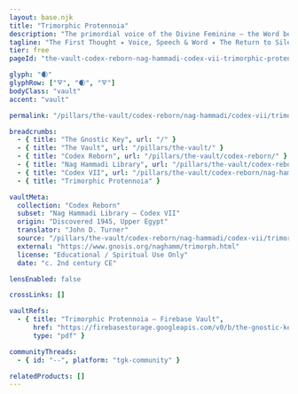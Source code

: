 ```yaml
---
layout: base.njk
title: "Trimorphic Protennoia"
description: "The primordial voice of the Divine Feminine — the Word before the world, speaking creation and redemption into being."
tagline: "The First Thought ✦ Voice, Speech & Word ✦ The Return to Silence"
tier: free
pageId: "the-vault-codex-reborn-nag-hammadi-codex-vii-trimorphic-protennoia"

glyph: "🌒"
glyphRow: ["🜃", "🌒", "🜃"]
bodyClass: "vault"
accent: "vault"

permalink: "/pillars/the-vault/codex-reborn/nag-hammadi/codex-vii/trimorphic-protennoia/text/index.html"

breadcrumbs:
  - { title: "The Gnostic Key", url: "/" }
  - { title: "The Vault", url: "/pillars/the-vault/" }
  - { title: "Codex Reborn", url: "/pillars/the-vault/codex-reborn/" }
  - { title: "Nag Hammadi Library", url: "/pillars/the-vault/codex-reborn/nag-hammadi/" }
  - { title: "Codex VII", url: "/pillars/the-vault/codex-reborn/nag-hammadi/codex-vii/" }
  - { title: "Trimorphic Protennoia" }

vaultMeta:
  collection: "Codex Reborn"
  subset: "Nag Hammadi Library – Codex VII"
  origin: "Discovered 1945, Upper Egypt"
  translator: "John D. Turner"
  source: "/pillars/the-vault/codex-reborn/nag-hammadi/codex-vii/trimorphic-protennoia/"
  external: "https://www.gnosis.org/naghamm/trimorph.html"
  license: "Educational / Spiritual Use Only"
  date: "c. 2nd century CE"

lensEnabled: false

crossLinks: []

vaultRefs:
  - { title: "Trimorphic Protennoia — Firebase Vault",
      href: "https://firebasestorage.googleapis.com/v0/b/the-gnostic-key.appspot.com/o/vault%2Fnag-hammadi%2Ftrimorphic-protennoia.pdf?alt=media",
      type: "pdf" }

communityThreads:
  - { id: "--", platform: "tgk-community" }

relatedProducts: []
---
```

